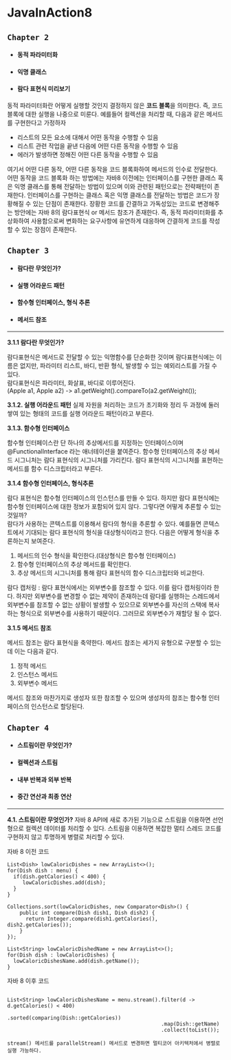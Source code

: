 # JavaInAction8

## `Chapter 2`
- #### 동적 파라미터화
- #### 익명 클래스
- #### 람다 표현식 미리보기

동적 파라미터화란 어떻게 실행할 것인지 결정하지 않은 **코드 블록**을 의미한다. 즉, 코드 블록에 대한 실행을 나중으로 미룬다. 
예를들어 컬렉션을 처리할 때, 다음과 같은 메서드를 구현한다고 가정하자
- 리스트의 모든 요소에 대해서 어떤 동작을 수행할 수 있음
- 리스트 관련 작업을 끝낸 다음에 어떤 다른 동작을 수행할 수 있음
- 에러가 발생하면 정해진 어떤 다른 동작을 수행할 수 있음

여기서 어떤 다른 동작, 어떤 다른 동작을 코드 블록화하여 메서드의 인수로 전달한다. 어떤 동작을 코드 블록화 하는 방법에는 자바8 이전에는 인터페이스를 구현한 클래스 혹은 익명 클래스를 통해 전달하는 방법이 있으며 이와 관련된 패턴으로는 전략패턴이 존재한다. 인터페이스를 구현하는 클래스 혹은 익명 클래스를 전달하는 방법은 코드가 장황해질 수 있는 단점이 존재한다. 장황한 코드를 간결하고 가독성있는 코드로 변경해주는 방안에는 자바 8의 람다표현식 or 메서드 참조가 존재한다.
즉, 동적 파라미터화를 추상화하여 사용함으로써 변화하는 요구사항에 유연하게 대응하며 간결하게 코드를 작성할 수 있는 장점이 존재한다.

## `Chapter 3`
- #### 람다란 무엇인가?
- #### 실행 어라운드 패턴
- #### 함수형 인터페이스, 형식 추론
- #### 메서드 참조

---  
**3.1.1 람다란 무엇인가?**

람다표현식은 메서드로 전달할 수 있는 익명함수를 단순화한 것이며 람다표현식에는 이름은 없지만, 파라미터 리스트, 바디, 반환 형식, 발생할 수 있는 예외리스트를 가질 수 있다.  
람다표현식은 파라미터, 화살표, 바디로 이루어진다.  
(Apple a1, Apple a2) -> a1.getWeight().compareTo(a2.getWeight());  

**3.1.2. 실행 어라운드 패턴**
실제 자원을 처리하는 코드가 초기화와 정리 두 과정에 둘러쌓여 있는 형태의 코드를 실행 어라운드 패턴이라고 부른다.

**3.1.3. 함수형 인터페이스**

함수형 인터페이스란 단 하나의 추상메서드를 지정하는 인터페이스이며 @FunctionalInterface 라는 애너테이션을 붙여준다.
함수형 인터페이스의 추상 메서드 시그니처는 람다 표현식의 시그니처를 가리킨다. 람다 표현식의 시그니처를 표현하는 메서드를 함수 디스크립터라고 부른다. 

**3.1.4 함수형 인터페이스, 형식추론**

람다 표현식은 함수형 인터페이스의 인스턴스를 만들 수 있다. 하지만 람다 표현식에는 함수형 인터페이스에 대한 정보가 포함되어 있지 않다. 그렇다면 어떻게 추론할 수 있는것일까?  
람다가 사용하는 콘텍스트를 이용해서 람다의 형식을 추론할 수 있다. 예를들면 콘텍스트에서 기대되는 람다 표현식의 형식을 대상형식이라고 한다. 
다음은 어떻게 형식을 추론하는지 보여준다.

1. 메서드의 인수 형식을 확인한다.(대상형식은 함수형 인터페이스)
2. 함수형 인터페이스의 추상 메서드를 확인한다.
3. 추상 메서드의 시그니처를 통해 람다 표현식의 함수 디스크립터와 비교한다.

람다 캡처링 : 람다 표현식에서는 외부변수를 참조할 수 있다. 이를 람다 캡처링이라 한다. 하지만 외부변수를 변경할 수 없는 제약이 존재하는데 람다를 실행하는 스레드에서 외부변수를 참조할 수 없는 상황이 발생할 수 있으므로 외부변수를 자신의 스택에 복사하는 형식으로 외부변수를 사용하기 때문이다. 그러므로 외부변수가 재할당 될 수 없다.

**3.1.5 메서드 참조**

메서드 참조는 람다 표현식을 축약한다.
메서드 참조는 세가지 유형으로 구분할 수 있는데 이는 다음과 같다.

1. 정적 메서드
2. 인스턴스 메서드
3. 외부변수 메서드

메서드 참조와 마찬가지로 생성자 또한 참조할 수 있으며 생성자의 참조는 함수형 인터페이스의 인스턴스로 할당된다.

## `Chapter 4`
- #### 스트림이란 무엇인가?
- #### 컬렉션과 스트림
- #### 내부 반복과 외부 반복
- #### 중간 연산과 최종 연산

---  
**4.1. 스트림이란 무엇인가?**
자바 8 API에 새로 추가된 기능으로 스트림을 이용하면 선언형으로 컬렉션 데이터를 처리할 수 있다. 스트림을 이용하면 복잡한 멀티 스레드 코드를 구현하지 않고 투명하게 병렬로 처리할 수 있다.

자바 8 이전 코드
```
List<Dish> lowCaloricDishes = new ArrayList<>();
for(Dish dish : menu) {
  if(dish.getCalories() < 400) {
     lowCaloricDishes.add(dish);
  }
}

Collections.sort(lowCaloricDishes, new Comparator<Dish>() {
    public int compare(Dish dish1, Dish dish2) {
      return Integer.compare(dish1.getCalories(), dish2.getCalories());
    }
});

List<String> lowCaloricDishedName = new ArrayList<>();
for(Dish dish : lowCaloricDishes) {
  lowCaloricDishesName.add(dish.getName());
}

``` 

자바 8 이후 코드
```

List<String> lowCaloricDishesName = menu.stream().filter(d -> d.getCalories() < 400)
                                                  .sorted(comparing(Dish::getCalories))
                                                  .map(Dish::getName)
                                                  .collect(toList());
                                                  
stream() 메서드를 parallelStream() 메서드로 변경하면 멀티코어 아키텍처에서 병렬로 실행 가능하다.



```
